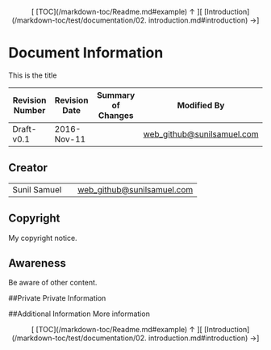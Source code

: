 <!--autoheader--><p align='center'>&nbsp;&nbsp;&nbsp;&nbsp;&nbsp;[ [TOC](/markdown-toc/Readme.md#example) &uarr; ][ [Introduction](/markdown-toc/test/documentation/02. introduction.md#introduction) &rarr;]</p><!--/autoheader-->
# Document Information
This is the title

|Revision Number | Revision Date | Summary of Changes | Modified By|
--------------- | ------------- | ------------------ | -----------|
|Draft-v0.1 | 2016-Nov-11 | | web_github@sunilsamuel.com|

## Creator
|                         |                    |                     |
|-------------------------| -------------------| --------------------|
|Sunil Samuel| | web_github@sunilsamuel.com|

## Copyright
My copyright notice.

## Awareness
Be aware of other content.

##Private
Private Information

##Additional Information
More information
<!--autoheader--><p align='center'>&nbsp;&nbsp;&nbsp;&nbsp;&nbsp;[ [TOC](/markdown-toc/Readme.md#example) &uarr; ][ [Introduction](/markdown-toc/test/documentation/02. introduction.md#introduction) &rarr;]</p><!--/autoheader-->